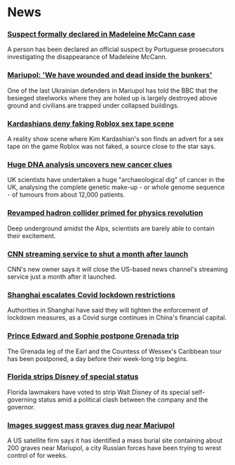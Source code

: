 # News
### [Suspect formally declared in Madeleine McCann case](https://www.bbc.com/news/uk-61183857)
A person has been declared an official suspect by Portuguese prosecutors investigating the disappearance of Madeleine McCann.
### [Mariupol: 'We have wounded and dead inside the bunkers'](https://www.bbc.com/news/world-europe-61183062)
One of the last Ukrainian defenders in Mariupol has told the BBC that the besieged steelworks where they are holed up is largely destroyed above ground and civilians are trapped under collapsed buildings.
### [Kardashians deny faking Roblox sex tape scene](https://www.bbc.com/news/technology-61178189)
A reality show scene where Kim Kardashian's son finds an advert for a sex tape on the game Roblox was not faked, a source close to the star says.
### [Huge DNA analysis uncovers new cancer clues](https://www.bbc.com/news/health-61177584)
UK scientists have undertaken a huge "archaeological dig" of cancer in the UK, analysing the complete genetic make-up - or whole genome sequence - of tumours from about 12,000 patients.
### [Revamped hadron collider primed for physics revolution](https://www.bbc.com/news/science-environment-61149387)
Deep underground amidst the Alps, scientists are barely able to contain their excitement. 
### [CNN streaming service to shut a month after launch](https://www.bbc.com/news/business-61185298)
CNN's new owner says it will close the US-based news channel's streaming service just a month after it launched. 
### [Shanghai escalates Covid lockdown restrictions](https://www.bbc.com/news/world-asia-china-61137649)
Authorities in Shanghai have said they will tighten the enforcement of lockdown measures, as a Covid surge continues in China's financial capital.
### [Prince Edward and Sophie postpone Grenada trip](https://www.bbc.com/news/uk-61183853)
The Grenada leg of the Earl and the Countess of Wessex's Caribbean tour has been postponed, a day before their week-long trip begins.
### [Florida strips Disney of special status](https://www.bbc.com/news/world-us-canada-61179262)
Florida lawmakers have voted to strip Walt Disney of its special self-governing status amid a political clash between the company and the governor.
### [Images suggest mass graves dug near Mariupol](https://www.bbc.com/news/world-europe-61183056)
A US satellite firm says it has identified a mass burial site containing about 200 graves near Mariupol, a city Russian forces have been trying to wrest control of for weeks.

